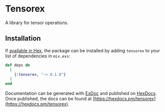 # Tensorex

A library for tensor operations.

## Installation

If [available in Hex](https://hex.pm/docs/publish), the package can be installed
by adding `tensorex` to your list of dependencies in `mix.exs`:

```elixir
def deps do
  [
    {:tensorex, "~> 0.1.0"}
  ]
end
```

Documentation can be generated with [ExDoc](https://github.com/elixir-lang/ex_doc)
and published on [HexDocs](https://hexdocs.pm). Once published, the docs can
be found at [https://hexdocs.pm/tensorex](https://hexdocs.pm/tensorex).
